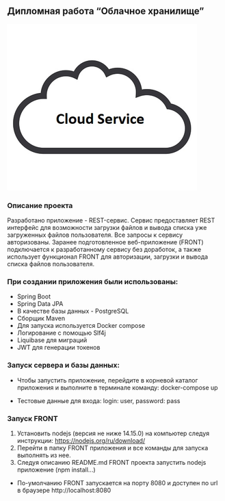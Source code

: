 ## Дипломная работа “Облачное хранилище”
![cloud](.//clouda.jpg)
### Описание проекта
Разработано приложение - REST-сервис. Сервис предоставляет REST интерфейс для возможности загрузки файлов и вывода списка уже загруженных файлов пользователя. Все запросы к сервису авторизованы. Заранее подготовленное веб-приложение (FRONT) подключается к разработанному сервису без доработок, а также использует функционал FRONT для авторизации, загрузки и вывода списка файлов пользователя.

### При создании приложения были использованы:

* Spring Boot
* Spring Data JPA
* В качестве базы данных - PostgreSQL
* Сборщик Maven
* Для запуска используется Docker compose
* Логирование с помощью Slf4j
* Liquibase для миграций
* JWT для генерации токенов


### Запуск сервера и базы данных:
* Чтобы запустить приложение, перейдите в корневой каталог приложения и выполните в терминале команду:
docker-compose up

* Тестовые данные для входа:
login: user, password: pass

### Запуск FRONT
1. Установить nodejs (версия не ниже 14.15.0) на компьютер следуя инструкции: https://nodejs.org/ru/download/
2. Перейти в папку FRONT приложения и все команды для запуска выполнять из нее.
3. Следуя описанию README.md FRONT проекта запустить nodejs приложение (npm install...)

* По-умолчанию FRONT запускается на порту 8080 и доступен по url в браузере http://localhost:8080
